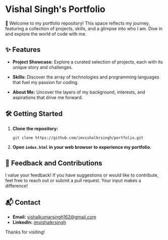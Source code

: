 # Vishal Singh's Portfolio

🚀 Welcome to my portfolio repository! This space reflects my journey, featuring a collection of projects, skills, and a glimpse into who I am. Dive in and explore the world of code with me.

## ✨ Features

- **Project Showcase:** Explore a curated selection of projects, each with its unique story and challenges.

- **Skills:** Discover the array of technologies and programming languages that fuel my passion for coding.

- **About Me:** Uncover the layers of my background, interests, and aspirations that drive me forward.

## 🛠️ Getting Started

1. **Clone the repository:**
   ```bash
   git clone https://github.com/imvishalkrsingh/portfolio.git
   ```

2. **Open `index.html` in your web browser to experience my portfolio.**

## 🌟 Feedback and Contributions

I value your feedback! If you have suggestions or would like to contribute, feel free to reach out or submit a pull request. Your input makes a difference!

## 📬 Contact

- **Email:** [vishalkumarsingh162@gmail.com](mailto:vishalkumarsingh162@gmail.com)
- **LinkedIn:** [imvishalkrsingh](https://www.linkedin.com/in/imvishalkrsingh)

Thanks for visiting!
